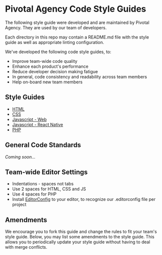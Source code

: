 # Pivotal Agency Code Style Guides

The following style guide were developed and are maintained by Pivotal Agency. They are used by our team of developers.

Each directory in this repo may contain a README.md file with the style guide as well as appropriate linting configuration.

We've developed the following code style guides, to:

- Improve team-wide code quality
- Enhance each product's performance
- Reduce developer decision making fatigue
- In general, code consistency and readability across team members
- Help on-board new team members

## Style Guides

- [HTML](html/README.md)
- [CSS](css/README.md)
- [Javascript - Web](js-web/README.md)
- [Javascript - React Native](js-react-native/README.md)
- [PHP](php/README.md)

## General Code Standards

*Coming soon...*

## Team-wide Editor Settings

- Indentations - spaces not tabs
 - Use 2 spaces for HTML, CSS and JS
 - Use 4 spaces for PHP
- Install [EditorConfig](http://editorconfig.org/) to your editor, to recognize our .editorconfig file per project

## Amendments

We encourage you to fork this guide and change the rules to fit your team's style guide. Below, you may list some amendments to the style guide. This allows you to periodically update your style guide without having to deal with merge conflicts.

